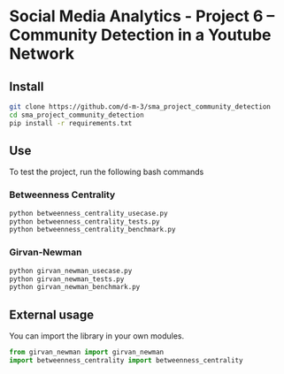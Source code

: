 # Social Media Analytics - Project 6 – Community Detection in a Youtube Network

## Install
```bash
git clone https://github.com/d-m-3/sma_project_community_detection
cd sma_project_community_detection
pip install -r requirements.txt
```

## Use

To test the project, run the following bash commands

### Betweenness Centrality
```bash
python betweenness_centrality_usecase.py
python betweenness_centrality_tests.py
python betweenness_centrality_benchmark.py
```

### Girvan-Newman
```bash
python girvan_newman_usecase.py
python girvan_newman_tests.py
python girvan_newman_benchmark.py
```

## External usage

You can import the library in your own modules.

```python
from girvan_newman import girvan_newman
import betweenness_centrality import betweenness_centrality
```
